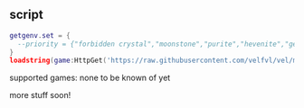 ## script
```lua
getgenv.set = {
  --priority = {"forbidden crystal","moonstone","purite","hevenite","gemstone of purity"}
}
loadstring(game:HttpGet('https://raw.githubusercontent.com/velfvl/vel/main/load.lua'))()
```
supported games:
none to be known of yet

more stuff soon!
